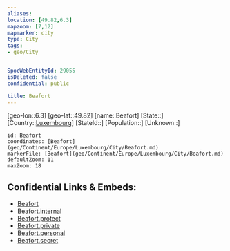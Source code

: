```yaml
---
aliases: 
location: [49.82,6.3]
mapzoom: [7,12] 
mapmarker: city 
type: City
tags:
- geo/City


SpocWebEntityId: 29055
isDeleted: false
confidential: public

title: Beafort
---
```

[geo-lon::6.3]
[geo-lat::49.82]
[name::Beafort]
[State::]
[Country::[Luxembourg](geo/Continent/Europe/Luxembourg.md)]
[StateId::]
[Population::]
[Unknown::]


```leaflet
id: Beafort
coordinates: [Beafort](geo/Continent/Europe/Luxembourg/City/Beafort.md)
markerFile: [Beafort](geo/Continent/Europe/Luxembourg/City/Beafort.md)
defaultZoom: 11 
maxZoom: 18
```


## Confidential Links & Embeds: 
- [Beafort](../../../../../../_public/geo/Continent/Europe/Luxembourg/City/Beafort.md) 
- [Beafort.internal](../../../../../../_internal/geo/Continent/Europe/Luxembourg/City/Beafort.internal.md) 
- [Beafort.protect](../../../../../../_protect/geo/Continent/Europe/Luxembourg/City/Beafort.protect.md) 
- [Beafort.private](../../../../../../_private/geo/Continent/Europe/Luxembourg/City/Beafort.private.md) 
- [Beafort.personal](../../../../../../_personal/geo/Continent/Europe/Luxembourg/City/Beafort.personal.md) 
- [Beafort.secret](../../../../../../_secret/geo/Continent/Europe/Luxembourg/City/Beafort.secret.md) 

